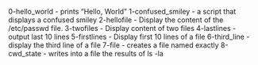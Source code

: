 0-hello_world - prints “Hello, World”
1-confused_smiley - a script that displays a confused smiley
2-hellofile - Display the content of the /etc/passwd file.
3-twofiles - Display content of two files
4-lastlines - output last 10 lines
5-firstlines - Display first 10 lines of a file
6-third_line - display the third line of a file
7-file -  creates a file named exactly
8-cwd_state - writes into a file the results of ls -la
